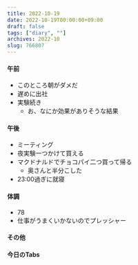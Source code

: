 ```yaml
---
title: 2022-10-19
date: 2022-10-19T00:00:00+09:00
draft: false
tags: ["diary", ""]
archives: 2022-10
slug: 766807
---
```

#### 午前
- このところ朝がダメだ
- 遅めに出社
- 実験続き
  - お、なにか効果がありそうな結果
#### 午後
- ミーティング
- 夜実験一つかけて買える
- マクドナルドでチョコパイ二つ買って帰る
  - 奥さんと半分こした
- 23:00過ぎに就寝
#### 体調
- 78
- 仕事がうまくいかないのでプレッシャー
#### その他
#### 今日のTabs